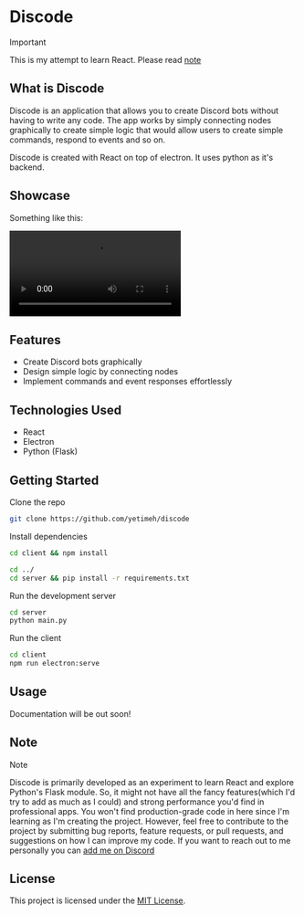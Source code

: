 # Discode

> [!IMPORTANT]  
> This is my attempt to learn React. Please read [note](#note)




## What is  Discode

Discode is an application that allows you to create Discord bots without having to write any code. The app works by simply connecting nodes graphically to create simple logic that would allow users to create simple commands, respond to events and so on.

Discode is created with React on top of electron. It uses python as it's backend.

## Showcase

Something like this:

![showcase](showcase.mp4)

## Features

- Create Discord bots graphically
- Design simple logic by connecting nodes
- Implement commands and event responses effortlessly

## Technologies Used

- React
- Electron
- Python (Flask)

## Getting Started

Clone the repo

```bash
git clone https://github.com/yetimeh/discode

```

Install dependencies

```bash
cd client && npm install
```

```bash
cd ../
cd server && pip install -r requirements.txt
```

Run the development server

```bash
cd server
python main.py
```

Run the client 
```bash
cd client
npm run electron:serve
```

## Usage

Documentation will be out soon!

## Note

> [!NOTE]  
> Discode is primarily developed as an experiment to learn React and explore Python's Flask module. So, it might not have all the fancy features(which I'd try to add as much as I could) and strong performance you'd find in professional apps. You won't find production-grade code in here since I'm learning as I'm creating the project. However, feel free to contribute to the project by submitting bug reports, feature requests, or pull requests, and suggestions on how I can improve my code. If you want to reach out to me personally you can [add me on Discord](https://discordapp.com/users/652407551849267200)



## License

This project is licensed under the [MIT License](LICENSE).